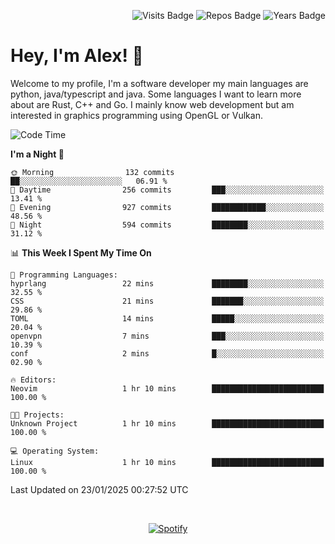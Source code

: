 <p align="right">
  <img src="https://badges.pufler.dev/visits/Alextibtab/Alextibtab" alt="Visits Badge">
  <img src="https://badges.pufler.dev/repos/Alextibtab/" alt="Repos Badge">
  <img src="https://badges.pufler.dev/years/Alextibtab/" alt="Years Badge">
</p>

<h1 align="left">Hey, I'm Alex! 💽 </h1>

Welcome to my profile, I'm a software developer my main languages are python, java/typescript and java. Some languages I want to learn more about are Rust, C++ and Go. I mainly know web development but am interested in graphics programming using OpenGL or Vulkan.

<!--START_SECTION:waka-->
![Code Time](http://img.shields.io/badge/Code%20Time-111%20hrs%2028%20mins-blue)

**I'm a Night 🦉** 

```text
🌞 Morning                132 commits         ██░░░░░░░░░░░░░░░░░░░░░░░   06.91 % 
🌆 Daytime                256 commits         ███░░░░░░░░░░░░░░░░░░░░░░   13.41 % 
🌃 Evening                927 commits         ████████████░░░░░░░░░░░░░   48.56 % 
🌙 Night                  594 commits         ████████░░░░░░░░░░░░░░░░░   31.12 % 
```


📊 **This Week I Spent My Time On** 

```text
💬 Programming Languages: 
hyprlang                 22 mins             ████████░░░░░░░░░░░░░░░░░   32.55 % 
CSS                      21 mins             ███████░░░░░░░░░░░░░░░░░░   29.86 % 
TOML                     14 mins             █████░░░░░░░░░░░░░░░░░░░░   20.04 % 
openvpn                  7 mins              ███░░░░░░░░░░░░░░░░░░░░░░   10.39 % 
conf                     2 mins              █░░░░░░░░░░░░░░░░░░░░░░░░   02.90 % 

🔥 Editors: 
Neovim                   1 hr 10 mins        █████████████████████████   100.00 % 

🐱‍💻 Projects: 
Unknown Project          1 hr 10 mins        █████████████████████████   100.00 % 

💻 Operating System: 
Linux                    1 hr 10 mins        █████████████████████████   100.00 % 
```


 Last Updated on 23/01/2025 00:27:52 UTC
<!--END_SECTION:waka-->
&nbsp;<div align="center">
  [![Spotify](https://spotify-now-playing-wine-six.vercel.app/api/spotify?border_color=ffffff)](https://open.spotify.com/user/pmo1v2ejnt42kgp5jar5drtag)
</div>

